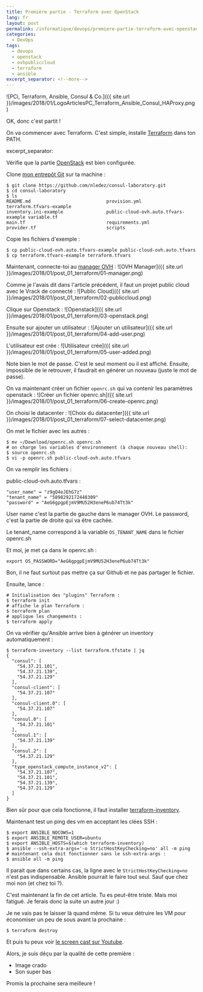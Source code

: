 ```yaml
---
title: Première partie - Terraform avec OpenStack
lang: fr
layout: post
permalink: /informatique/devops/premiere-partie-terraform-avec-openstack/
categories:
  - DevOps
tags:
  - devops
  - openstack
  - ovhpubliccloud
  - terraform
  - ansible
excerpt_separator: <!--more-->
---
```

![PCi, Terraform, Ansible, Consul & Co.]({{ site.url }}/images/2018/01/LogoArticlesPC_Terraform_Ansible_Consul_HAProxy.png)

OK, donc c'est partit !

On va commencer avec Terraform. C'est simple, installe [Terraform](https://www.terraform.io/downloads.html) dans ton PATH.

excerpt_separator: <!--more-->

Vérifie que la partie [OpenStack](https://www.terraform.io/docs/providers/openstack/index.html) est bien configurée.

Clone [mon entrepôt Git](https://github.com/nledez/consul-laboratory) sur ta machine :
```
$ git clone https://github.com/nledez/consul-laboratory.git
$ cd consul-laboratory
$ ls
README.md                            provision.yml                        terraform.tfvars-example
inventory.ini-example                public-cloud-ovh.auto.tfvars-example variable.tf
main.tf                              requirements.yml
provider.tf                          scripts
```

Copie les fichiers d'exemple :
```
$ cp public-cloud-ovh.auto.tfvars-example public-cloud-ovh.auto.tfvars
$ cp terraform.tfvars-example terraform.tfvars
```

Maintenant, connecte-toi au [manager OVH](https://www.ovh.com/manager/web/login.html) :
![OVH Manager]({{ site.url }}/images/2018/01/post_01_terraform/01-manager.png)

Comme je l'avais dit dans l'article précédent, il faut un projet public cloud avec le Vrack de connecté :
![Public Cloud]({{ site.url }}/images/2018/01/post_01_terraform/02-publiccloud.png)

Clique sur Openstack :
![Openstack]({{ site.url }}/images/2018/01/post_01_terraform/03-openstack.png)

Ensuite sur ajouter un utilisateur :
![Ajouter un utilisateur]({{ site.url }}/images/2018/01/post_01_terraform/04-add-user.png)

L'utilisateur est crée :
![Utilisateur crée]({{ site.url }}/images/2018/01/post_01_terraform/05-user-added.png)

Note bien le mot de passe. C'est le seul moment ou il est affiché. Ensuite, impossible de le retrouver, il faudrait en générer un nouveau (juste le mot de passe).

On va maintenant créer un fichier `openrc.sh` qui va contenir les paramètres openstack :
![Créer un fichier openrc.sh]({{ site.url }}/images/2018/01/post_01_terraform/06-create-openrc.png)

On choisi le datacenter :
![Choix du datacenter]({{ site.url }}/images/2018/01/post_01_terraform/07-select-datacenter.png)

On met le fichier avec les autres :
```
$ mv ~/Download/openrc.sh openrc.sh
# on charge les variables d'environnement (à chaque nouveau shell):
$ source openrc.sh
$ vi -p openrc.sh public-cloud-ovh.auto.tfvars
```

On va remplir les fichiers :

public-cloud-ovh.auto.tfvars :
```
"user_name" = "z9gQ4eJEhG7z"
"tenant_name" = "5898292172448309"
"password" = "AeG6gpgpEjmV9MU52H3eneP6ub74Tt3k"
```

User name c'est la partie de gauche dans le manager OVH.
Le password, c'est la partie de droite qui va être cachée.

Le tenant_name correspond à la variable `OS_TENANT_NAME` dans le fichier openrc.sh

Et moi, je met ça dans le openrc.sh :
```
export OS_PASSWORD="AeG6gpgpEjmV9MU52H3eneP6ub74Tt3k"
```

Bon, il ne faut surtout pas mettre ça sur Github et ne pas partager le fichier.

Ensuite, lance :
```
# Initialisation des "plugins" Terraform :
$ terraform init
# affiche le plan Terraform :
$ terraform plan
# applique les changements :
$ terraform apply
```

On va vérifier qu'Ansible arrive bien à générer un inventory automatiquement :
```
$ terraform-inventory --list terraform.tfstate | jq
{
  "consul": [
    "54.37.21.101",
    "54.37.21.139",
    "54.37.21.129"
  ],
  "consul-client": [
    "54.37.21.107"
  ],
  "consul-client.0": [
    "54.37.21.107"
  ],
  "consul.0": [
    "54.37.21.101"
  ],
  "consul.1": [
    "54.37.21.139"
  ],
  "consul.2": [
    "54.37.21.129"
  ],
  "type_openstack_compute_instance_v2": [
    "54.37.21.107",
    "54.37.21.101",
    "54.37.21.139",
    "54.37.21.129"
  ]
}
```

Bien sûr pour que cela fonctionne, il faut installer [terraform-inventory](https://github.com/adammck/terraform-inventory).

Maintenant test un ping des vm en acceptant les clées SSH :
```
$ export ANSIBLE_NOCOWS=1
$ export ANSIBLE_REMOTE_USER=ubuntu
$ export ANSIBLE_HOSTS=$(which terraform-inventory)
$ ansible --ssh-extra-args='-o StrictHostKeyChecking=no' all -m ping
# maintenant cela doit fonctionner sans le ssh-extra-args :
$ ansible all -m ping
```

Il parait que dans certains cas, la ligne avec le `StrictHostKeyChecking=no` n'est pas indispensable. Ansible pourrait le faire tout seul. Sauf que chez moi non (et chez toi ?).

C'est maintenant la fin de cet article. Tu es peut-être triste. Mais moi fatigué. Je ferais donc la suite un autre jour :)

Je ne vais pas te laisser là quand même. Si tu veux détruire les VM pour économiser un peu de sous avant la prochaine :

```
$ terraform destroy
```

Et puis tu peux voir [le screen cast sur Youtube](https://www.youtube.com/watch?v=m8xJCi8XoU4&feature=youtu.be).

Alors, je suis déçu par la qualité de cette première :
- Image crado
- Son super bas

Promis la prochaine sera meilleure !
